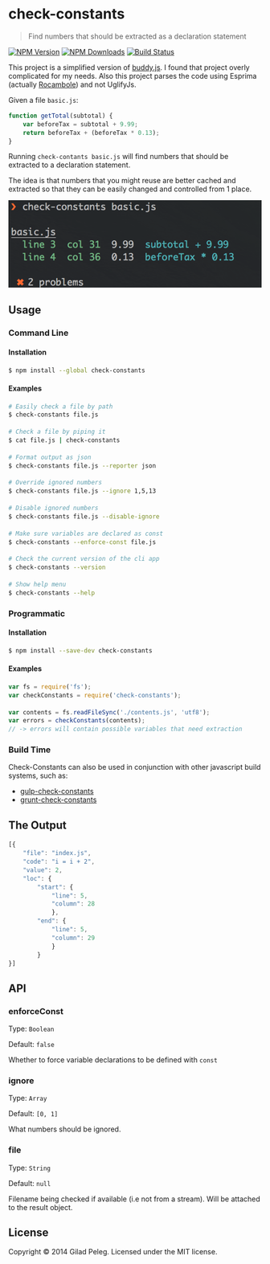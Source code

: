 # check-constants
> Find numbers that should be extracted as a declaration statement

[![NPM Version](http://img.shields.io/npm/v/check-constants.svg?style=flat)](https://npmjs.org/package/check-constants)
[![NPM Downloads](http://img.shields.io/npm/dm/check-constants.svg?style=flat)](https://npmjs.org/package/check-constants)
[![Build Status](http://img.shields.io/travis/pgilad/check-constants.svg?style=flat)](https://travis-ci.org/pgilad/check-constants)

This project is a simplified version of [buddy.js](https://github.com/danielstjules/buddy.js). I found that project
overly complicated for my needs. Also this project parses the code using Esprima
 (actually [Rocambole](https://github.com/millermedeiros/rocambole)) and not UglifyJs.

Given a file `basic.js`:

```js
function getTotal(subtotal) {
    var beforeTax = subtotal + 9.99;
    return beforeTax + (beforeTax * 0.13);
}
```

Running `check-contants basic.js` will find numbers that should be extracted to a declaration statement.

The idea is that numbers that you might reuse are better cached and extracted so that they can be easily
changed and controlled from 1 place.

![](media/table-output.png)

## Usage

### Command Line

#### Installation

```bash
$ npm install --global check-constants
```

#### Examples

```bash
# Easily check a file by path
$ check-constants file.js

# Check a file by piping it
$ cat file.js | check-constants

# Format output as json
$ check-constants file.js --reporter json

# Override ignored numbers
$ check-constants file.js --ignore 1,5,13

# Disable ignored numbers
$ check-constants file.js --disable-ignore

# Make sure variables are declared as const
$ check-constants --enforce-const file.js

# Check the current version of the cli app
$ check-constants --version

# Show help menu
$ check-constants --help
```

### Programmatic

#### Installation

```bash
$ npm install --save-dev check-constants
```

#### Examples

```js
var fs = require('fs');
var checkConstants = require('check-constants');

var contents = fs.readFileSync('./contents.js', 'utf8');
var errors = checkConstants(contents);
// -> errors will contain possible variables that need extraction
```

### Build Time

Check-Constants can also be used in conjunction with other javascript build systems, such as:

* [gulp-check-constants](https://github.com/pgilad/gulp-check-constants)
* [grunt-check-constants](https://github.com/pgilad/grunt-check-constants)

## The Output
```js
[{
    "file": "index.js",
    "code": "i = i + 2",
    "value": 2,
    "loc": {
        "start": {
            "line": 5,
            "column": 28
            },
        "end": {
            "line": 5,
            "column": 29
            }
        }
}]
```

## API

### enforceConst

Type: `Boolean`

Default: `false`

Whether to force variable declarations to be defined with `const`

### ignore

Type: `Array`

Default: `[0, 1]`

What numbers should be ignored.

### file

Type: `String`

Default: `null`

Filename being checked if available (i.e not from a stream). Will be attached
to the result object.

## License
Copyright © 2014 Gilad Peleg.
Licensed under the MIT license.
